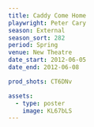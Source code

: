 ```yaml
---
title: Caddy Come Home
playwright: Peter Cary
season: External
season_sort: 282
period: Spring
venue: New Theatre
date_start: 2012-06-05
date_end: 2012-06-08

prod_shots: CT6DNv

assets:
  - type: poster
    image: KL67bLS
---
```




